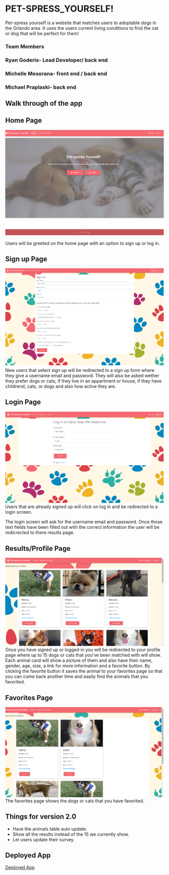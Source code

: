 # PET-SPRESS_YOURSELF!

Pet-spress yourself is a website that matches users to adoptable dogs in the Orlando area.  It uses the users current living conditions to find the cat or dog that will be perfect for them!

### Team Members
### Ryan Goderis- Lead Developer/ back end
### Michelle Mesorana- front end / back end
### Michael Praplaski- back end


## Walk through of the app


## Home Page
![Home Page](./public/images/pethomepage.png "Home Page")

Users will be greeted on the home page with an option to sign up or log in.


## Sign up Page

![Sign up Page](./public/images/signup.png "Sign up Page")
New users that select sign up will be redirected to a sign up form where they give a username email and password.  They will also be asked wether they prefer dogs or cats, if they live in an appartment or house, if they have childrend, cats, or dogs and also how active they are.

## Login Page
![Login Page](./public/images/login.png "Login Page")
Users that are already signed up will click on log in and be redirected to a login screen.

The login screen will ask for the username email and password.  Once those text fields have been filled out with the correct information the user will be redicrected to there results page.

## Results/Profile Page
![Results Page](./public/images/results.png "Results Page")
Once you have signed up or logged in you will be redirected to your profile page where up to 15 dogs or cats that you've been matched with will show.  Each animal card will show a picture of them and also have their name, gender, age, size, a link for more information and a favorite button.  By clicking the favorite button it saves the animal to your favorites page so that you can come back another time and easily find the animals that you favorited.

## Favorites Page
![Favorites Page](./public/images/fav.png "Favorites Page")
The favorites page shows the dogs or cats that you have favorited.





## Things for version 2.0

* Have the animals table auto update.
* Show all the results instead of the 15 we currently show.
* Let users update their survey.

## Deployed App

[Deployed App](https://pet-spress-yourself.herokuapp.com/)
